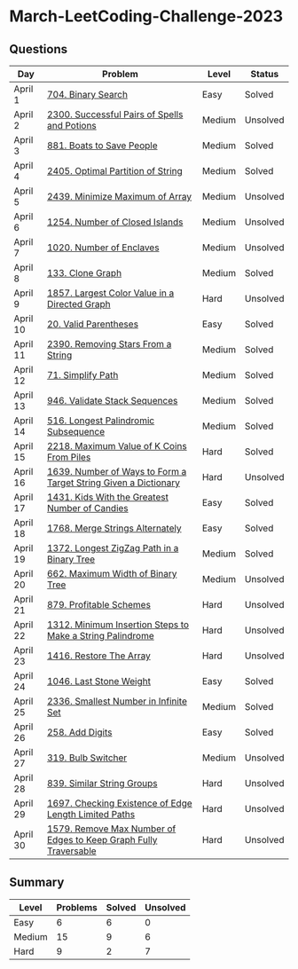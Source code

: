 # March-LeetCoding-Challenge-2023

## Questions
| Day | Problem | Level | Status |
| --- | --- | --- | --- |
| April 1 | [704. Binary Search](https://leetcode.com/problems/binary-search/) | Easy | Solved |
| April 2 | [2300. Successful Pairs of Spells and Potions](https://leetcode.com/problems/successful-pairs-of-spells-and-potions/) | Medium | Unsolved |
| April 3 | [881. Boats to Save People](https://leetcode.com/problems/boats-to-save-people/) | Medium | Solved |
| April 4 | [2405. Optimal Partition of String](https://leetcode.com/problems/optimal-partition-of-string/) | Medium | Solved |
| April 5 | [2439. Minimize Maximum of Array](https://leetcode.com/problems/minimize-maximum-of-array/) | Medium | Unsolved |
| April 6 | [1254. Number of Closed Islands](https://leetcode.com/problems/number-of-closed-islands/) | Medium | Unsolved |
| April 7 | [1020. Number of Enclaves](https://leetcode.com/problems/number-of-enclaves/) | Medium | Unsolved |
| April 8 | [133. Clone Graph](https://leetcode.com/problems/clone-graph/) | Medium | Solved |
| April 9 | [1857. Largest Color Value in a Directed Graph](https://leetcode.com/problems/largest-color-value-in-a-directed-graph/) | Hard | Unsolved |
| April 10 | [20. Valid Parentheses](https://leetcode.com/problems/valid-parentheses/) | Easy | Solved |
| April 11 | [2390. Removing Stars From a String](https://leetcode.com/problems/removing-stars-from-a-string/) | Medium | Solved |
| April 12 | [71. Simplify Path](https://leetcode.com/problems/simplify-path/) | Medium | Solved |
| April 13 | [946. Validate Stack Sequences](https://leetcode.com/problems/validate-stack-sequences/) | Medium | Solved |
| April 14 | [516. Longest Palindromic Subsequence](https://leetcode.com/problems/longest-palindromic-subsequence/) | Medium | Solved |
| April 15 | [2218. Maximum Value of K Coins From Piles](https://leetcode.com/problems/maximum-value-of-k-coins-from-piles/) | Hard | Solved |
| April 16 | [1639. Number of Ways to Form a Target String Given a Dictionary](https://leetcode.com/problems/number-of-ways-to-form-a-target-string-given-a-dictionary/) | Hard | Unsolved |
| April 17 | [1431. Kids With the Greatest Number of Candies](https://leetcode.com/problems/kids-with-the-greatest-number-of-candies/) | Easy | Solved |
| April 18 | [1768. Merge Strings Alternately](https://leetcode.com/problems/merge-strings-alternately/) | Easy | Solved |
| April 19 | [1372. Longest ZigZag Path in a Binary Tree](https://leetcode.com/problems/longest-zigzag-path-in-a-binary-tree/) | Medium | Solved |
| April 20 | [662. Maximum Width of Binary Tree](https://leetcode.com/problems/maximum-width-of-binary-tree/) | Medium | Unsolved |
| April 21 | [879. Profitable Schemes](https://leetcode.com/problems/profitable-schemes/) | Hard | Unsolved |
| April 22 | [1312. Minimum Insertion Steps to Make a String Palindrome](https://leetcode.com/problems/minimum-insertion-steps-to-make-a-string-palindrome/) | Hard | Unsolved |
| April 23 | [1416. Restore The Array](https://leetcode.com/problems/restore-the-array/) | Hard | Unsolved |
| April 24 | [1046. Last Stone Weight](https://leetcode.com/problems/last-stone-weight/) | Easy | Solved |
| April 25 | [2336. Smallest Number in Infinite Set](https://leetcode.com/problems/smallest-number-in-infinite-set/) | Medium | Solved |
| April 26 | [258. Add Digits](https://leetcode.com/problems/add-digits/) | Easy | Solved |
| April 27 | [319. Bulb Switcher](https://leetcode.com/problems/bulb-switcher/) | Medium | Unsolved |
| April 28 | [839. Similar String Groups](https://leetcode.com/problems/similar-string-groups/) | Hard | Unsolved |
| April 29 | [1697. Checking Existence of Edge Length Limited Paths](https://leetcode.com/problems/checking-existence-of-edge-length-limited-paths/) | Hard | Unsolved |
| April 30 | [1579. Remove Max Number of Edges to Keep Graph Fully Traversable](https://leetcode.com/problems/remove-max-number-of-edges-to-keep-graph-fully-traversable/) | Hard | Unsolved |

## Summary
| Level  | Problems | Solved | Unsolved |
| ---    | --- | --- | --- |
| Easy   | 6 | 6 | 0 |
| Medium | 15 | 9 | 6 |
| Hard   | 9 | 2 | 7 |

